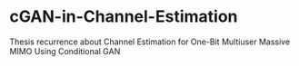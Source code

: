 # cGAN-in-Channel-Estimation
Thesis recurrence about Channel Estimation for One-Bit Multiuser Massive MIMO Using Conditional GAN

